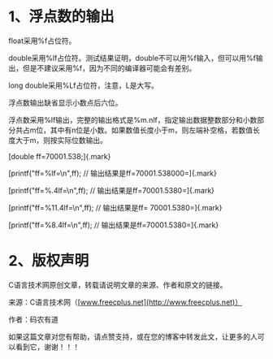 # 1、浮点数的输出

float采用%f占位符。

double采用%lf占位符。测试结果证明，double不可以用%f输入，但可以用%f输出，但是不建议采用%f，因为不同的编译器可能会有差别。

long double采用%Lf占位符，注意，L是大写。

浮点数输出缺省显示小数点后六位。

浮点数采用%lf输出，完整的输出格式是%m.nlf，指定输出数据整数部分和小数部分共占m位，其中有n位是小数。如果数值长度小于m，则左端补空格，若数值长度大于m，则按实际位数输出。

[double ff=70001.538;]{.mark}

[printf(\"ff=%lf=\\n\",ff); // 输出结果是ff=70001.538000=]{.mark}

[printf(\"ff=%.4lf=\\n\",ff); // 输出结果是ff=70001.5380=]{.mark}

[printf(\"ff=%11.4lf=\\n\",ff); // 输出结果是ff= 70001.5380=]{.mark}

[printf(\"ff=%8.4lf=\\n\",ff); // 输出结果是ff=70001.5380=]{.mark}

# 2、版权声明

C语言技术网原创文章，转载请说明文章的来源、作者和原文的链接。

来源：C语言技术网（[www.freecplus.net](http://www.freecplus.net)）

作者：码农有道

如果这篇文章对您有帮助，请点赞支持，或在您的博客中转发此文，让更多的人可以看到它，谢谢！！！
